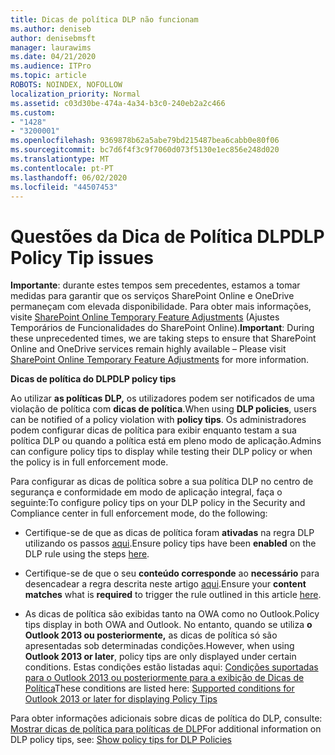 ```yaml
---
title: Dicas de política DLP não funcionam
ms.author: deniseb
author: denisebmsft
manager: laurawims
ms.date: 04/21/2020
ms.audience: ITPro
ms.topic: article
ROBOTS: NOINDEX, NOFOLLOW
localization_priority: Normal
ms.assetid: c03d30be-474a-4a34-b3c0-240eb2a2c466
ms.custom:
- "1428"
- "3200001"
ms.openlocfilehash: 9369878b62a5abe79bd215487bea6cabb0e80f06
ms.sourcegitcommit: bc7d6f4f3c9f7060d073f5130e1ec856e248d020
ms.translationtype: MT
ms.contentlocale: pt-PT
ms.lasthandoff: 06/02/2020
ms.locfileid: "44507453"
---
```

# <a name="dlp-policy-tip-issues"></a><span data-ttu-id="4dbbb-102">Questões da Dica de Política DLP</span><span class="sxs-lookup"><span data-stu-id="4dbbb-102">DLP Policy Tip issues</span></span>

<span data-ttu-id="4dbbb-103">**Importante**: durante estes tempos sem precedentes, estamos a tomar medidas para garantir que os serviços SharePoint Online e OneDrive permaneçam com elevada disponibilidade. Para obter mais informações, visite [SharePoint Online Temporary Feature Adjustments](https://aka.ms/ODSPAdjustments) (Ajustes Temporários de Funcionalidades do SharePoint Online).</span><span class="sxs-lookup"><span data-stu-id="4dbbb-103">**Important**: During these unprecedented times, we are taking steps to ensure that SharePoint Online and OneDrive services remain highly available – Please visit [SharePoint Online Temporary Feature Adjustments](https://aka.ms/ODSPAdjustments) for more information.</span></span>

<span data-ttu-id="4dbbb-104">**Dicas de política do DLP**</span><span class="sxs-lookup"><span data-stu-id="4dbbb-104">**DLP policy tips**</span></span>

<span data-ttu-id="4dbbb-105">Ao utilizar **as políticas DLP,** os utilizadores podem ser notificados de uma violação de política com **dicas de política**.</span><span class="sxs-lookup"><span data-stu-id="4dbbb-105">When using **DLP policies**, users can be notified of a policy violation with **policy tips**.</span></span> <span data-ttu-id="4dbbb-106">Os administradores podem configurar dicas de política para exibir enquanto testam a sua política DLP ou quando a política está em pleno modo de aplicação.</span><span class="sxs-lookup"><span data-stu-id="4dbbb-106">Admins can configure policy tips to display while testing their DLP policy or when the policy is in full enforcement mode.</span></span>
  
<span data-ttu-id="4dbbb-107">Para configurar as dicas de política sobre a sua política DLP no centro de segurança e conformidade em modo de aplicação integral, faça o seguinte:</span><span class="sxs-lookup"><span data-stu-id="4dbbb-107">To configure policy tips on your DLP policy in the Security and Compliance center in full enforcement mode, do the following:</span></span>
  
- <span data-ttu-id="4dbbb-108">Certifique-se de que as dicas de política foram **ativadas** na regra DLP utilizando os passos [aqui](https://docs.microsoft.com/microsoft-365/compliance/use-notifications-and-policy-tips).</span><span class="sxs-lookup"><span data-stu-id="4dbbb-108">Ensure policy tips have been **enabled** on the DLP rule using the steps [here](https://docs.microsoft.com/microsoft-365/compliance/use-notifications-and-policy-tips).</span></span>

- <span data-ttu-id="4dbbb-109">Certifique-se de que o seu **conteúdo corresponde** ao **necessário** para desencadear a regra descrita neste artigo [aqui](https://docs.microsoft.com/microsoft-365/compliance/sensitive-information-type-entity-definitions).</span><span class="sxs-lookup"><span data-stu-id="4dbbb-109">Ensure your **content matches** what is **required** to trigger the rule outlined in this article [here](https://docs.microsoft.com/microsoft-365/compliance/sensitive-information-type-entity-definitions).</span></span>

- <span data-ttu-id="4dbbb-110">As dicas de política são exibidas tanto na OWA como no Outlook.</span><span class="sxs-lookup"><span data-stu-id="4dbbb-110">Policy tips display in both OWA and Outlook.</span></span> <span data-ttu-id="4dbbb-111">No entanto, quando se utiliza **o Outlook 2013 ou posteriormente,** as dicas de política só são apresentadas sob determinadas condições.</span><span class="sxs-lookup"><span data-stu-id="4dbbb-111">However, when using **Outlook 2013 or later**, policy tips are only displayed under certain conditions.</span></span> <span data-ttu-id="4dbbb-112">Estas condições estão listadas aqui: [Condições suportadas para o Outlook 2013 ou posteriormente para a exibição de Dicas de Política](https://docs.microsoft.com/microsoft-365/compliance/use-notifications-and-policy-tips)</span><span class="sxs-lookup"><span data-stu-id="4dbbb-112">These conditions are listed here: [Supported conditions for Outlook 2013 or later for displaying Policy Tips](https://docs.microsoft.com/microsoft-365/compliance/use-notifications-and-policy-tips)</span></span>

<span data-ttu-id="4dbbb-113">Para obter informações adicionais sobre dicas de política do DLP, consulte: [Mostrar dicas de política para políticas de DLP](https://docs.microsoft.com/microsoft-365/compliance/use-notifications-and-policy-tips)</span><span class="sxs-lookup"><span data-stu-id="4dbbb-113">For additional information on DLP policy tips, see: [Show policy tips for DLP Policies](https://docs.microsoft.com/microsoft-365/compliance/use-notifications-and-policy-tips)</span></span>
  